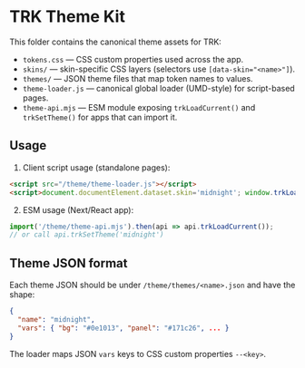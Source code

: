 TRK Theme Kit
================

This folder contains the canonical theme assets for TRK:

- `tokens.css` — CSS custom properties used across the app.
- `skins/` — skin-specific CSS layers (selectors use `[data-skin="<name>"]`).
- `themes/` — JSON theme files that map token names to values.
- `theme-loader.js` — canonical global loader (UMD-style) for script-based pages.
- `theme-api.mjs` — ESM module exposing `trkLoadCurrent()` and `trkSetTheme()` for apps that can import it.

Usage
-----

1. Client script usage (standalone pages):

```html
<script src="/theme/theme-loader.js"></script>
<script>document.documentElement.dataset.skin='midnight'; window.trkLoadCurrent();</script>
```

2. ESM usage (Next/React app):

```js
import('/theme/theme-api.mjs').then(api => api.trkLoadCurrent());
// or call api.trkSetTheme('midnight')
```

Theme JSON format
-----------------

Each theme JSON should be under `/theme/themes/<name>.json` and have the shape:

```json
{
  "name": "midnight",
  "vars": { "bg": "#0e1013", "panel": "#171c26", ... }
}
```

The loader maps JSON `vars` keys to CSS custom properties `--<key>`.
